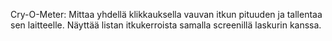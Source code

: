 Cry-O-Meter:
Mittaa yhdellä klikkauksella vauvan itkun pituuden ja tallentaa sen laitteelle. Näyttää listan itkukerroista samalla screenillä laskurin kanssa.
